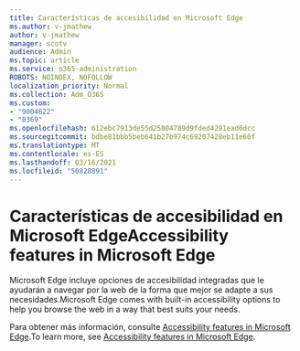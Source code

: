 ```yaml
---
title: Características de accesibilidad en Microsoft Edge
ms.author: v-jmathew
author: v-jmathew
manager: scotv
audience: Admin
ms.topic: article
ms.service: o365-administration
ROBOTS: NOINDEX, NOFOLLOW
localization_priority: Normal
ms.collection: Adm_O365
ms.custom:
- "9004622"
- "8369"
ms.openlocfilehash: 612ebc7913de55d25804789d9fded4291ead6dcc
ms.sourcegitcommit: bdbe81bbb5beb641b27b974c69207428eb11e60f
ms.translationtype: MT
ms.contentlocale: es-ES
ms.lasthandoff: 03/16/2021
ms.locfileid: "50828891"
---
```

# <a name="accessibility-features-in-microsoft-edge"></a><span data-ttu-id="75ed1-102">Características de accesibilidad en Microsoft Edge</span><span class="sxs-lookup"><span data-stu-id="75ed1-102">Accessibility features in Microsoft Edge</span></span>

<span data-ttu-id="75ed1-103">Microsoft Edge incluye opciones de accesibilidad integradas que le ayudarán a navegar por la web de la forma que mejor se adapte a sus necesidades.</span><span class="sxs-lookup"><span data-stu-id="75ed1-103">Microsoft Edge comes with built-in accessibility options to help you browse the web in a way that best suits your needs.</span></span>

<span data-ttu-id="75ed1-104">Para obtener más información, consulte [Accessibility features in Microsoft Edge](https://go.microsoft.com/fwlink/?linkid=2153648).</span><span class="sxs-lookup"><span data-stu-id="75ed1-104">To learn more, see [Accessibility features in Microsoft Edge](https://go.microsoft.com/fwlink/?linkid=2153648).</span></span>
